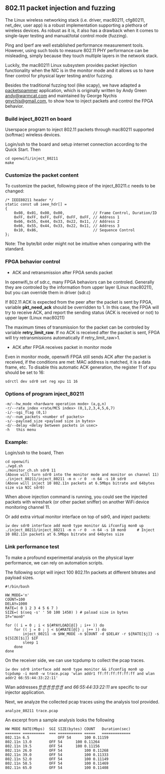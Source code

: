 <!--
Author: Michael Mehari, Xianjun Jiao
SPDX-FileCopyrightText: 2019 UGent
SPDX-License-Identifier: AGPL-3.0-or-later
-->

## 802.11 packet injection and fuzzing

The Linux wireless networking stack (i.e. driver, mac80211, cfg80211, net_dev, user app) is a robust implementation supporting a plethora of wireless devices. As robust as it is, it also has a drawback when it comes to single-layer testing and manual/total control mode (fuzzing). 

Ping and Iperf are well established performance measurement tools. However, using such tools to measure 802.11 PHY performance can be misleading, simply because they touch multiple layers in the network stack. 

Luckily, the mac80211 Linux subsystem provides packet injection functionality when the NIC is in the monitor mode and it allows us to have finer control for physical layer testing and/or fuzzing.

Besides the traditional fuzzing tool (like scapy), we have adapted a [packetspammer](https://github.com/gnychis/packetspammer) application, which is originally written by Andy Green <andy@warmcat.com> and maintained by George Nychis <gnychis@gmail.com>, to show how to inject packets and control the FPGA behavior.

### Build inject_80211 on board
Userspace program to inject 802.11 packets through mac80211 supported (softmac) wireless devices.

Login/ssh to the board and setup internet connection according to the Quick Start. Then
```
cd openwifi/inject_80211
make
```
### Customize the packet content
To customize the packet, following piece of the inject_80211.c needs to be changed:
```
/* IEEE80211 header */
static const u8 ieee_hdr[] =
{
	0x08, 0x01, 0x00, 0x00,             // Frame Control, Duration/ID
	0xFF, 0xFF, 0xFF, 0xFF, 0xFF, 0xFF, // Address 1
	0x66, 0x55, 0x44, 0x33, 0x22, 0x11, // Address 2
	0x66, 0x55, 0x44, 0x33, 0x22, 0x11, // Address 3
	0x10, 0x86,                         // Sequence Control
};
```
Note: The byte/bit order might not be intuitive when comparing with the standard.

### FPGA behavior control
- ACK and retransmission after FPGA sends packet

In openwifi_tx of sdr.c, many FPGA behaviors can be controled. Generally they are controled by the information from upper layer (Linux mac80211), but you can override them in driver (sdr.c)

If 802.11 ACK is expected from the peer after the packet is sent by FPGA, variable **pkt_need_ack** should be overridden to 1. In this case, the FPGA will try to receive ACK, and report the sending status (ACK is received or not) to upper layer (Linux mac80211)

The maximum times of transmission for the packet can be controled by variable **retry_limit_raw**. If no ACK is received after the packet is sent, FPGA will try retransmissions automatically if retry_limit_raw>1.

- ACK after FPGA receives packet in monitor mode

Even in monitor mode, openwifi FPGA still sends ACK after the packet is received, if the conditions are met: MAC address is matched, it is a data frame, etc. To disable this automatic ACK generation, the register 11 of xpu should be set to 16:
```
sdrctl dev sdr0 set reg xpu 11 16 
```

### Options of program inject_80211
```
-m/--hw_mode <hardware operation mode> (a,g,n)
-r/--rate_index <rate/MCS index> (0,1,2,3,4,5,6,7)
-i/--sgi_flag (0,1)
-n/--num_packets <number of packets>
-s/--payload_size <payload size in bytes>
-d/--delay <delay between packets in usec>
-h   this menu
```

### Example:
Login/ssh to the board, Then
```
cd openwifi
./wgd.sh
./monitor_ch.sh sdr0 11
(Above will turn sdr0 into the monitor mode and monitor on channel 11)
./inject_80211/inject_80211 -m n -r 0  -n 64 -s 10 sdr0
(Above will inject 10 802.11n packets at 6.5Mbps bitrate and 64bytes size via NIC sdr0)
```
When above injection command is running, you could see the injected packets with wireshark (or other packet sniffer) on another WiFi device monitoring channel 11.

Or add extra virtual monitor interface on top of sdr0, and inject packets:
```
iw dev sdr0 interface add mon0 type monitor && ifconfig mon0 up
./inject_80211/inject_80211 -m n -r 0  -n 64 -s 10 mon0     # Inject 10 802.11n packets at 6.5Mbps bitrate and 64bytes size
```

### Link performance test

To make a profound experimental analysis on the physical layer performance, we can rely on automation scripts.

The following script will inject 100 802.11n packets at different bitrates and payload sizes.

```
#!/bin/bash

HW_MODE='n'
COUNT=100
DELAY=1000
RATE=( 0 1 2 3 4 5 6 7 )
SIZE=( $(seq -s' ' 50 100 1450) ) # paload size in bytes
IF="mon0"

for (( i = 0 ; i < ${#PAYLOAD[@]} ; i++ )) do
	for (( j = 0 ; j < ${#RATE[@]} ; j++ )) do
		inject_80211 -m $HW_MODE -n $COUNT -d $DELAY -r ${RATE[$j]} -s ${SIZE[$i]} $IF
		sleep 1
	done
done

```

On the receiver side, we can use tcpdump to collect the pcap traces.

```
iw dev sdr0 interface add mon0 type monitor && ifconfig mon0 up
tcpdump -i mon0 -w trace.pcap 'wlan addr1 ff:ff:ff:ff:ff:ff and wlan addr2 66:55:44:33:22:11'
```

Wlan addresses *ff:ff:ff:ff:ff:ff* and *66:55:44:33:22:11* are specific to our injector application.

Next, we analyze the collected pcap traces using the analysis tool provided.

```
analyze_80211 trace.pcap
```

An excerpt from a sample analysis looks the following

```
HW MODE	RATE(Mbps)	SGI	SIZE(bytes)	COUNT	Duration(sec)
=======	==========	===	===========	=====	=============
802.11n	6.5           	OFF	54		100	0.11159
802.11n	13.0		OFF	54		100	0.11264
802.11n	19.5		OFF	54		100	0.11156
802.11n	26.0		OFF	54	    	100	0.11268
802.11n	39.0		OFF	54	    	100	0.11333
802.11n	52.0		OFF	54	    	100	0.11149
802.11n	58.5		OFF	54	    	100	0.11469
802.11n	65.0		OFF	54	    	100	0.11408
```

